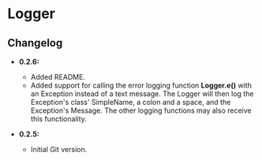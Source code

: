 # Logger

## Changelog

+ **0.2.6:**

	- Added README.
	- Added support for calling the error logging function **Logger.e()** with an Exception instead of a text message. The Logger will then log the Exception's class' SimpleName, a colon and a space, and the Exception's Message. The other logging functions may also receive this functionality.
+ **0.2.5:** 

	- Initial Git version.
